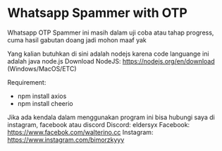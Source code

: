 # Whatsapp Spammer with OTP
Whatsapp OTP Spammer ini masih dalam uji coba atau tahap progress, cuma hasil gabutan doang jadi mohon maaf yak

Yang kalian butuhkan di sini adalah nodejs karena code languange ini adalah java node.js
Download NodeJS: https://nodejs.org/en/download (Windows/MacOS/ETC)

Requirement:
- npm install axios
- npm install cheerio

Jika ada kendala dalam menggunakan program ini bisa hubungi saya di instagram, facebook atau discord
Discord: eldersyx
Facebook: https://www.facebok.com/walterino.cc
Instagram: https://www.instagram.com/bimorzkyyy
